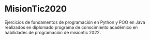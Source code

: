 # MisionTic2020
Ejercicios de fundamentos de programación en Python y POO en Java realizados en diplomado programa de conocimiento académico en habilidades de programación de misiontic 2022.
